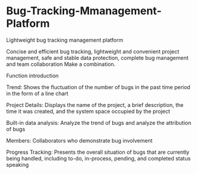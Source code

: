# Bug-Tracking-Mmanagement-Platform

Lightweight bug tracking management platform

Concise and efficient bug tracking, lightweight and convenient project management, safe and stable data protection, complete bug management and team collaboration
Make a combination.

Function introduction

Trend: Shows the fluctuation of the number of bugs in the past time period in the form of a line chart

Project Details: Displays the name of the project, a brief description, the time it was created, and the system space occupied by the project

Built-in data analysis: Analyze the trend of bugs and analyze the attribution of bugs

Members: Collaborators who demonstrate bug involvement

Progress Tracking: Presents the overall situation of bugs that are currently being handled, including to-do, in-process, pending, and completed status speaking
